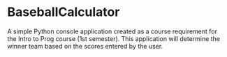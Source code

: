 # BaseballCalculator
A simple Python console application created as a course requirement for the Intro to Prog course (1st semester). This application will determine the winner team based on the scores entered by the user.
